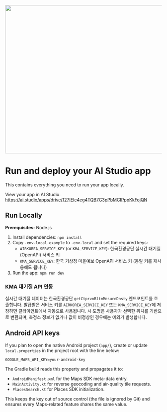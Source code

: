 <div align="center">
<img width="1200" height="475" alt="GHBanner" src="https://github.com/user-attachments/assets/0aa67016-6eaf-458a-adb2-6e31a0763ed6" />
</div>

# Run and deploy your AI Studio app

This contains everything you need to run your app locally.

View your app in AI Studio: https://ai.studio/apps/drive/127IEIc4eg4TQB7G3pPbMCIPppKkFojQN

## Run Locally

**Prerequisites:**  Node.js


1. Install dependencies:
   `npm install`
2. Copy `.env.local.example` to `.env.local` and set the required keys:
   - `AIRKOREA_SERVICE_KEY` (or `KMA_SERVICE_KEY`): 한국환경공단 실시간 대기질(OpenAPI) 서비스 키
   - `KMA_SERVICE_KEY`: 한국 기상청 마을예보 OpenAPI 서비스 키 (동일 키를 재사용해도 됩니다)
3. Run the app:
   `npm run dev`

### KMA 대기질 API 연동

실시간 대기질 데이터는 한국환경공단 `getCtprvnRltmMesureDnsty` 엔드포인트를 호출합니다. 발급받은 서비스 키를 `AIRKOREA_SERVICE_KEY` 또는 `KMA_SERVICE_KEY`에 저장하면 클라이언트에서 자동으로 사용됩니다. 시·도명은 사용자가 선택한 위치를 기반으로 변환되며, 측정소 정보가 없거나 값이 비정상인 경우에는 예외가 발생합니다.

## Android API keys

If you plan to open the native Android project (`app/`), create or update `local.properties` in the project root with the line below:

```
GOOGLE_MAPS_API_KEY=your-android-key
```

The Gradle build reads this property and propagates it to:

- `AndroidManifest.xml` for the Maps SDK meta-data entry.
- `MainActivity.kt` for reverse geocoding and air-quality tile requests.
- `PlacesSearch.kt` for Places SDK initialization.

This keeps the key out of source control (the file is ignored by Git) and ensures every Maps-related feature shares the same value.
